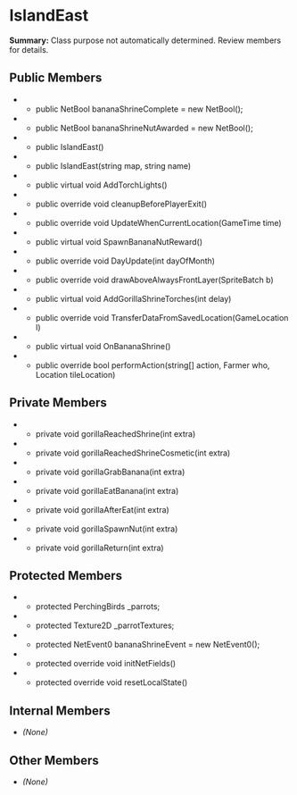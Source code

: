 # IslandEast

**Summary:** Class purpose not automatically determined. Review members for details.

## Public Members
- - public NetBool bananaShrineComplete = new NetBool();
- - public NetBool bananaShrineNutAwarded = new NetBool();
- - public IslandEast()
- - public IslandEast(string map, string name)
- - public virtual void AddTorchLights()
- - public override void cleanupBeforePlayerExit()
- - public override void UpdateWhenCurrentLocation(GameTime time)
- - public virtual void SpawnBananaNutReward()
- - public override void DayUpdate(int dayOfMonth)
- - public override void drawAboveAlwaysFrontLayer(SpriteBatch b)
- - public virtual void AddGorillaShrineTorches(int delay)
- - public override void TransferDataFromSavedLocation(GameLocation l)
- - public virtual void OnBananaShrine()
- - public override bool performAction(string[] action, Farmer who, Location tileLocation)

## Private Members
- - private void gorillaReachedShrine(int extra)
- - private void gorillaReachedShrineCosmetic(int extra)
- - private void gorillaGrabBanana(int extra)
- - private void gorillaEatBanana(int extra)
- - private void gorillaAfterEat(int extra)
- - private void gorillaSpawnNut(int extra)
- - private void gorillaReturn(int extra)

## Protected Members
- - protected PerchingBirds _parrots;
- - protected Texture2D _parrotTextures;
- - protected NetEvent0 bananaShrineEvent = new NetEvent0();
- - protected override void initNetFields()
- - protected override void resetLocalState()

## Internal Members
- *(None)*

## Other Members
- *(None)*
